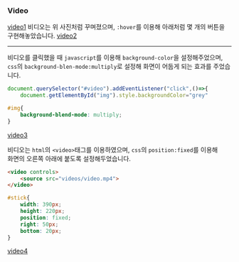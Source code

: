 ### Video
[video1](/readmeimages/video1.PNG)
비디오는 위 사진처럼 꾸며졌으며, `:hover`를 이용해 아래처럼 몇 개의 버튼을 구현해놓았습니다.
[video2](/readmeimages/video2.PNG)

---

비디오를 클릭했을 때 `javascript`를 이용해 `background-color`을 설정해주었으며,
`css`의 `background-blen-mode:multiply`로 설정해 화면이 어둡게 되는 효과를 주었습니다.

```javascript
document.querySelector("#video").addEventListener("click",()=>{
    document.getElementById("img").style.backgroundColor="grey"
```

```css
#img{
    background-blend-mode: multiply;
}
```

[video3](/readmeimages/video3.PNG)


비디오는 `html`의 `<video>`태그를 이용하였으며, `css`의 `position:fixed`를 이용해  
화면의 오른쪽 아래에 붙도록 설정해두었습니다.

```html
<video controls>
    <source src="videos/video.mp4">
</video>
```
```css
#stick{
    width: 390px;
    height: 220px;
    position: fixed;
    right: 50px;
    bottom: 20px;
}
```
[video4](/readmeimages/video4.PNG)